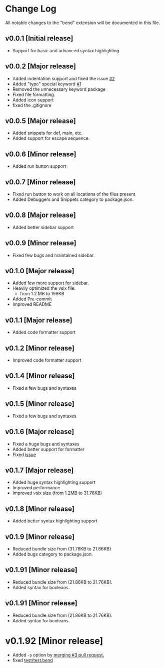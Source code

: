 # Change Log

All notable changes to the "bend" extension will be documented in this file.

## v0.0.1 [Initial release]

- Support for basic and advanced syntax highlighting

## v0.0.2 [Major release]

- Added indentation support and fixed the issue [#2](https://github.com/RohanVashisht1234/bend-syntax-highlighter/issues/2)
- Added "type" special keyword [#1](https://github.com/RohanVashisht1234/bend-syntax-highlighter/issues/2)
- Removed the unnecessary keyword package
- Fixed file formatting.
- Added icon support
- fixed the .gitignore

## v0.0.5 [Major release]

- Added snippets for def, main, etc.
- Added support for escape sequence.

## v0.0.6 [Minor release]

- Added run button support

## v0.0.7 [Minor release]

- Fixed run button to work on all locations of the files present
- Added Debuggers and Snippets category to package.json.

## v0.0.8 [Major release]

- Added better sidebar support

## v0.0.9 [Minor release]

- Fixed few bugs and maintained sidebar.

## v0.1.0 [Major release]

- Added few more support for sidebar.
- Heavily optimized the vsix file:
  - from 1.2 MB to 199KB
- Added Pre-commit
- Improved README

## v0.1.1 [Major release]

- Added code formatter support

## v0.1.2 [Minor release]

- Improved code formatter support

## v0.1.4 [Minor release]

- Fixed a few bugs and syntaxes

## v0.1.5 [Minor release]

- Fixed a few bugs and syntaxes

## v0.1.6 [Major release]

- Fixed a huge bugs and syntaxes
- Added better support for formatter
- Fixed [issue](https://discord.com/channels/912426566838013994/1241147735390949436/1244482626308276276)

## v0.1.7 [Major release]

- Added huge syntax highlighting support
- Improved performance
- Improved vsix size (from 1.2MB to 31.76KB)

## v0.1.8 [Minor release]

- Added better syntax highlighting support

## v0.1.9 [Minor release]

- Reduced bundle size from (31.76KB to 21.86KB)
- Added bugs category to package.json.

## v0.1.91 [Minor release]

- Reduced bundle size from (21.86KB to 21.76KB).
- Added syntax for booleans.

## v0.1.91 [Minor release]

- Reduced bundle size from (21.86KB to 21.76KB).
- Added syntax for booleans.

# v0.1.92 [Minor release]

- Added -s option by [merging #3 pull request.](https://github.com/RohanVashisht1234/bend-syntax-highlighter/pull/3)
- fixed [test/test.bend](./test/test.bend)
